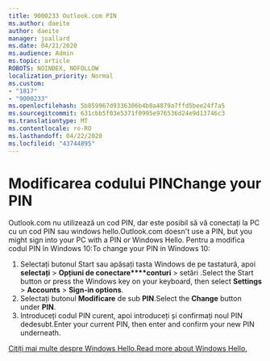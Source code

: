 ```yaml
---
title: 9000233 Outlook.com PIN
ms.author: daeite
author: daeite
manager: joallard
ms.date: 04/21/2020
ms.audience: Admin
ms.topic: article
ROBOTS: NOINDEX, NOFOLLOW
localization_priority: Normal
ms.custom:
- "1817"
- "9000233"
ms.openlocfilehash: 5b859967d9336306b4b0a4879a7ffd5bee24f7a5
ms.sourcegitcommit: 631cbb5f03e5371f0995e976536d24e9d13746c3
ms.translationtype: MT
ms.contentlocale: ro-RO
ms.lasthandoff: 04/22/2020
ms.locfileid: "43744895"
---
```

# <a name="change-your-pin"></a><span data-ttu-id="0777e-102">Modificarea codului PIN</span><span class="sxs-lookup"><span data-stu-id="0777e-102">Change your PIN</span></span>

<span data-ttu-id="0777e-103">Outlook.com nu utilizează un cod PIN, dar este posibil să vă conectați la PC cu un cod PIN sau windows hello.</span><span class="sxs-lookup"><span data-stu-id="0777e-103">Outlook.com doesn't use a PIN, but you might sign into your PC with a PIN or Windows Hello.</span></span> <span data-ttu-id="0777e-104">Pentru a modifica codul PIN în Windows 10:</span><span class="sxs-lookup"><span data-stu-id="0777e-104">To change your PIN in Windows 10:</span></span>

1. <span data-ttu-id="0777e-105">Selectați butonul Start sau apăsați tasta Windows de pe tastatură, apoi **selectați** > **Opțiuni de conectare\*\*\*\*conturi** > setări .</span><span class="sxs-lookup"><span data-stu-id="0777e-105">Select the Start button or press the Windows key on your keyboard, then select **Settings** > **Accounts** > **Sign-in options**.</span></span>
2. <span data-ttu-id="0777e-106">Selectați butonul **Modificare** de sub **PIN**.</span><span class="sxs-lookup"><span data-stu-id="0777e-106">Select the **Change** button under **PIN**.</span></span>
3. <span data-ttu-id="0777e-107">Introduceți codul PIN curent, apoi introduceți și confirmați noul PIN dedesubt.</span><span class="sxs-lookup"><span data-stu-id="0777e-107">Enter your current PIN, then enter and confirm your new PIN underneath.</span></span>

[<span data-ttu-id="0777e-108">Citiți mai multe despre Windows Hello.</span><span class="sxs-lookup"><span data-stu-id="0777e-108">Read more about Windows Hello.</span></span>](https://support.microsoft.com/help/17215/)